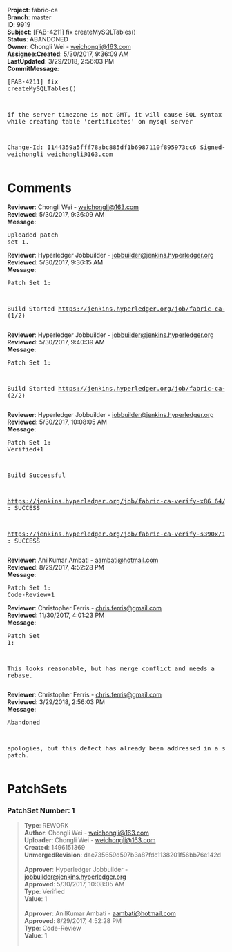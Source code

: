 <strong>Project</strong>: fabric-ca</br><strong>Branch</strong>: master<br><strong>ID</strong>: 9919<br><strong>Subject</strong>: [FAB-4211] fix createMySQLTables()<br><strong>Status</strong>: ABANDONED<br><strong>Owner</strong>: Chongli Wei - weichongli@163.com<br><strong>Assignee</strong>:<strong>Created</strong>: 5/30/2017, 9:36:09 AM<br><strong>LastUpdated</strong>: 3/29/2018, 2:56:03 PM<br><strong>CommitMessage</strong>:<br><pre>[FAB-4211] fix createMySQLTables()

if the server timezone is not GMT, it will cause SQL syntax
 errors while creating table 'certificates' on mysql server

Change-Id: I144359a5fff78abc885df1b6987110f895973cc6
Signed-off-by: weichongli <weichongli@163.com>
</pre><h1>Comments</h1><strong>Reviewer</strong>: Chongli Wei - weichongli@163.com<br><strong>Reviewed</strong>: 5/30/2017, 9:36:09 AM<br><strong>Message</strong>: <pre>Uploaded patch set 1.</pre><strong>Reviewer</strong>: Hyperledger Jobbuilder - jobbuilder@jenkins.hyperledger.org<br><strong>Reviewed</strong>: 5/30/2017, 9:36:15 AM<br><strong>Message</strong>: <pre>Patch Set 1:

Build Started https://jenkins.hyperledger.org/job/fabric-ca-verify-s390x/1013/ (1/2)</pre><strong>Reviewer</strong>: Hyperledger Jobbuilder - jobbuilder@jenkins.hyperledger.org<br><strong>Reviewed</strong>: 5/30/2017, 9:40:39 AM<br><strong>Message</strong>: <pre>Patch Set 1:

Build Started https://jenkins.hyperledger.org/job/fabric-ca-verify-x86_64/1006/ (2/2)</pre><strong>Reviewer</strong>: Hyperledger Jobbuilder - jobbuilder@jenkins.hyperledger.org<br><strong>Reviewed</strong>: 5/30/2017, 10:08:05 AM<br><strong>Message</strong>: <pre>Patch Set 1: Verified+1

Build Successful 

https://jenkins.hyperledger.org/job/fabric-ca-verify-x86_64/1006/ : SUCCESS

https://jenkins.hyperledger.org/job/fabric-ca-verify-s390x/1013/ : SUCCESS</pre><strong>Reviewer</strong>: AnilKumar Ambati - aambati@hotmail.com<br><strong>Reviewed</strong>: 8/29/2017, 4:52:28 PM<br><strong>Message</strong>: <pre>Patch Set 1: Code-Review+1</pre><strong>Reviewer</strong>: Christopher Ferris - chris.ferris@gmail.com<br><strong>Reviewed</strong>: 11/30/2017, 4:01:23 PM<br><strong>Message</strong>: <pre>Patch Set 1:

This looks reasonable, but has merge conflict and needs a rebase.</pre><strong>Reviewer</strong>: Christopher Ferris - chris.ferris@gmail.com<br><strong>Reviewed</strong>: 3/29/2018, 2:56:03 PM<br><strong>Message</strong>: <pre>Abandoned

apologies, but this defect has already been addressed in a separate patch.</pre><h1>PatchSets</h1><h3>PatchSet Number: 1</h3><blockquote><strong>Type</strong>: REWORK<br><strong>Author</strong>: Chongli Wei - weichongli@163.com<br><strong>Uploader</strong>: Chongli Wei - weichongli@163.com<br><strong>Created</strong>: 1496151369<br><strong>UnmergedRevision</strong>: dae735659d597b3a87fdc1138201f56bb76e142d<br><br><strong>Approver</strong>: Hyperledger Jobbuilder - jobbuilder@jenkins.hyperledger.org<br><strong>Approved</strong>: 5/30/2017, 10:08:05 AM<br><strong>Type</strong>: Verified<br><strong>Value</strong>: 1<br><br><strong>Approver</strong>: AnilKumar Ambati - aambati@hotmail.com<br><strong>Approved</strong>: 8/29/2017, 4:52:28 PM<br><strong>Type</strong>: Code-Review<br><strong>Value</strong>: 1<br><br></blockquote>